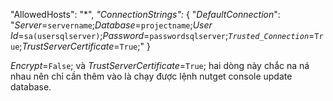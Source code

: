 "AllowedHosts": "*",
_"ConnectionStrings":_ {
  "_DefaultConnection_": "_Server_=`servername`;_Database_=`projectname`;_User Id_=`sa(usersqlserver)`;_Password_=`passwordsqlserver`;_`Trusted_Connection`_=`True`;_TrustServerCertificate_=`True`;"
}

_Encrypt_=`False`; và _TrustServerCertificate_=`True`;
hai dòng này chắc na ná nhau nên chỉ cần thêm vào là chạy được lệnh nutget console update database.
